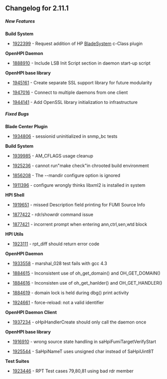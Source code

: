 ﻿
## Changelog for 2.11.1

##### New Features

**Build System**

-   [1922399](http://sourceforge.net/tracker/?func=detail&aid=1922399&group_id=71730&atid=532254)  - Request addition of HP  [BladeSystem](http://openhpi.org/BladeSystem)  c-Class plugin
    

**OpenHPI Daemon**

-   [1888910](http://sourceforge.net/tracker/?func=detail&aid=1888910&group_id=71730&atid=532254)  - Include LSB Init Script section in daemon start-up script
    

**OpenHPI base library**

-   [1945161](http://sourceforge.net/tracker/?func=detail&aid=1945161&group_id=71730&atid=532254)  - Create separate SSL support library for future modularity
    
-   [1947016](http://sourceforge.net/tracker/?func=detail&aid=1947016&group_id=71730&atid=532254)  - Connect to multiple daemons from one client
    
-   [1944141](http://sourceforge.net/tracker/?func=detail&aid=1944141&group_id=71730&atid=532254)  - Add OpenSSL library initialization to infrastructure
    

##### Fixed Bugs

**Blade Center Plugin**

-   [1934806](http://sourceforge.net/tracker/?func=detail&aid=1934806&group_id=71730&atid=532251)  - sessionid uninitialized in snmp_bc tests
    

**Build System**

-   [1939985](http://sourceforge.net/tracker/?func=detail&aid=1939985&group_id=71730&atid=532251)  - AM_CFLAGS usage cleanup
    
-   [1925236](http://sourceforge.net/tracker/?func=detail&aid=1925236&group_id=71730&atid=532251)  - cannot run"make check"in chrooted build environment
    
-   [1856208](http://sourceforge.net/tracker/?func=detail&aid=1856208&group_id=71730&atid=532251)  - The --mandir configure option is ignored
    
-   [1911396](http://sourceforge.net/tracker/?func=detail&aid=1911396&group_id=71730&atid=532251)  - configure wrongly thinks libxml2 is installed in system
    

**HPI Shell**

-   [1919651](http://sourceforge.net/tracker/?func=detail&aid=1919651&group_id=71730&atid=532251)  - missed Description field printing for FUMI Source Info
    
-   [1877422](http://sourceforge.net/tracker/?func=detail&aid=1877422&group_id=71730&atid=532251)  - rdr/showrdr command issue
    
-   [1877421](http://sourceforge.net/tracker/?func=detail&aid=1877421&group_id=71730&atid=532251)  - incorrent prompt when entering ann,ctrl,sen,wtd block
    

**HPI Utils**

-   [1923111](http://sourceforge.net/tracker/?func=detail&aid=1923111&group_id=71730&atid=532251)  - rpt_diff should return error code
    

**OpenHPI Daemon**

-   [1933558](http://sourceforge.net/tracker/?func=detail&aid=1933558&group_id=71730&atid=532251)  - marshal_028 test fails with gcc 4.3
    
-   [1884615](http://sourceforge.net/tracker/?func=detail&aid=1884615&group_id=71730&atid=532251)  - Inconsistent use of oh_get_domain() and OH_GET_DOMAIN()
    
-   [1884616](http://sourceforge.net/tracker/?func=detail&aid=1884616&group_id=71730&atid=532251)  - Inconsisten use of oh_get_hanlder() and OH_GET_HANDLER()
    
-   [1884619](http://sourceforge.net/tracker/?func=detail&aid=1884619&group_id=71730&atid=532251)  - domain lock is held during dbg() print activity
    
-   [1924661](http://sourceforge.net/tracker/?func=detail&aid=1924661&group_id=71730&atid=532251)  - force-reload: not a valid identifier
    

**OpenHPI Daemon Client**

-   [1937234](http://sourceforge.net/tracker/?func=detail&aid=1937234&group_id=71730&atid=532251)  - oHpiHandlerCreate should only call the daemon once
    

**OpenHPI base library**

-   [1916910](http://sourceforge.net/tracker/?func=detail&aid=1916910&group_id=71730&atid=532251)  - wrong source state handling in saHpiFumiTargetVerifyStart
    
-   [1925544](http://sourceforge.net/tracker/?func=detail&aid=1925544&group_id=71730&atid=532251)  - SaHpiNameT uses unsigned char instead of SaHpiUint8T
    

**Test Suites**

-   [1923446](http://sourceforge.net/tracker/?func=detail&aid=1923446&group_id=71730&atid=532251)  - RPT Test cases 79,80,81 using bad rdr member
